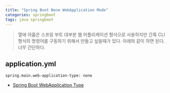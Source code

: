 ```yaml
---
title: "Spring Boot None WebApplication Mode"
categories: springboot
tags: java springboot
---
```


> 열에 아홉은 스프링 부트 대부분 웹 어플리케이션 형식으로 사용하지만 간혹 CLI 형식의 명령어를 구동하기 위해서 만들고
> 싶을때가 있다.
> 아래와 같이 하면 된다. 너무 간단하다.

## application.yml
```
spring.main.web-application-type: none
```
* [Spring Boot WebApplication Type](https://docs.spring.io/spring-boot/docs/current/api/org/springframework/boot/WebApplicationType.html) 
